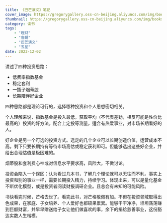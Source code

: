 ```yaml
---
title: 《巴芒演义》笔记
cover_image: https://gregorygallery.oss-cn-beijing.aliyuncs.com/img/books.jpeg
thumbnail: https://gregorygallery.oss-cn-beijing.aliyuncs.com/img/books.jpeg
category: 读书
tags: 
    - "理财"
    - "唐朝"
    - "巴芒演义"
    - "五星"
date: 2023-12-02
---
```


讲述了四种投资思路：
- 低费率指数基金
- 稳定套利
- 一揽子烟蒂股
- 长期陪伴好企业

四种思路都是理论可行的，选择哪种投资和个人思想密切相关。

个人理解来说，指数基金是投入最低，获取平均（不代表差劲，相反可能是性价比最高的）投资的好方法。配合上定投等测量，适合有热爱事业，对市场长期看好的人。

好企业是另一个可选的投资方式。选定的几个企业可以长期创造价值，运营成本不高。剩下只要长期持有等待市场高估或稳定获利即可。但能够选出这些好企业，并给出合理估值是极困难的。

烟蒂股和套利费心神或对信息水平要求高，风险大，不做讨论。

投资会陷入一个误区：认为看过几本书，了解几个理论就可以无往而不利。事实上投资和别的事业一样，需要长期投入精力，持续学习。体现出来，可以是量化基金不断优化模型，或是投资者阅读财报调研企业。且总会有未知的可能风险。

书快看完时候，芒格去世了。看完此书，对芒格敬佩有加。不但在投资领域取得出色成果，在家庭、子女培养、个人爱好也都硕果累累。能够干干净净，坦坦荡荡赚到巨额财富，并早早赠送给子女让他们做喜欢的事，余下的捐给慈善事业，这份豁达实数人生楷模。